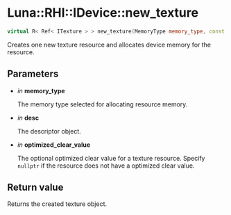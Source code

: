 # Luna::RHI::IDevice::new_texture

```c++
virtual R< Ref< ITexture > > new_texture(MemoryType memory_type, const TextureDesc &desc, const ClearValue *optimized_clear_value=nullptr)=0
```

Creates one new texture resource and allocates device memory for the resource. 



## Parameters
* *in* **memory_type**

    The memory type selected for allocating resource memory. 

* *in* **desc**

    The descriptor object. 

* *in* **optimized_clear_value**

    The optional optimized clear value for a texture resource. Specify `nullptr` if the resource does not have a optimized clear value. 

## Return value
Returns the created texture object. 

